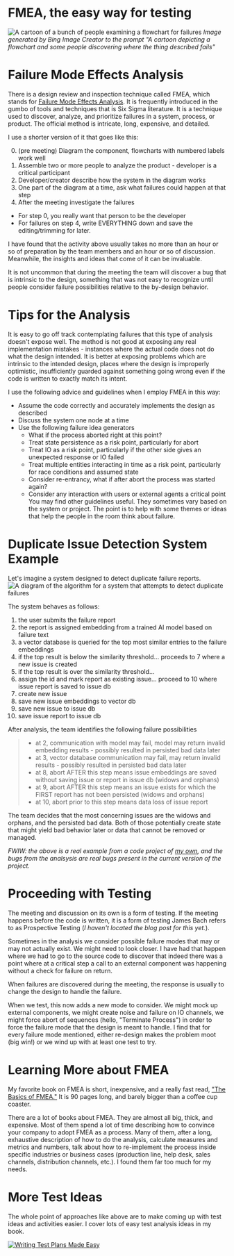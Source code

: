 FMEA, the easy way for testing
==============================
![A cartoon of a bunch of people examining a flowchart for failures](/assets/fmea_ai_image.jpeg)
_Image generated by Bing Image Creator to the prompt "A cartoon depicting a flowchart and some people discovering where the thing described fails"_

Failure Mode Effects Analysis
==============================
There is a design review and inspection technique called FMEA, which stands
for <a href="https://en.wikipedia.org/wiki/Failure_mode_and_effects_analysis">Failure Mode Effects Analysis</a>. 
It is frequently introduced in the gumbo of tools and techniques that is Six Sigma
literature. It is a technique used to discover, analyze, and prioritize failures in
a system, process, or product. The official method is intricate, long, expensive, and detailed.

I use a shorter version of it that goes like this:

0. (pre meeting) Diagram the component, flowcharts with numbered labels work well
1. Assemble two or more people to analyze the product - developer is a critical participant
2. Developer/creator describe how the system in the diagram works
3. One part of the diagram at a time, ask what failures could happen at that step
4. After the meeting investigate the failures

- For step 0, you really want that person to be the developer
- For failures on step 4, write EVERYTHING down and save the editing/trimming for later.

I have found that the activity above usually takes no more than an hour or so of preparation by
the team members and an hour or so of discussion. Meanwhile, the insights and ideas
that come of it can be invaluable.

It is not uncommon that during the meeting the team will discover a bug that is intrinsic to the design,
something that was not easy to recognize until people consider failure possibilities
relative to the by-design behavior.

Tips for the Analysis
==============================
It is easy to go off track contemplating failures that this type of analysis
doesn't expose well. The method is not good at exposing any
real implementation mistakes - instances where the actual code does not
do what the design intended. It is better at exposing problems which are
intrinsic to the intended design, places where the design is improperly
optimistic, insufficiently guarded against something going wrong even
if the code is written to exactly match its intent.

I use the following advice and guidelines when I employ FMEA in this
way:
- Assume the code correctly and accurately implements the design as described
- Discuss the system one node at a time
- Use the following failure idea generators
  - What if the process aborted right at this point?
  - Treat state persistence as a risk point, particularly for abort
  - Treat IO as a risk point, particularly if the other side gives an unexpected response or IO failed
  - Treat multiple entities interacting in time as a risk point, particularly for race conditions and assumed state
  - Consider re-entrancy, what if after abort the process was started again?
  - Consider any interaction with users or external agents a critical point
You may find other guidelines useful. They sometimes vary based on the system
or project. The point is to help with some themes or ideas that help
the people in the room think about failure.

Duplicate Issue Detection System Example
==============================
Let's imagine a system designed to detect duplicate failure reports.
![A diagram of the algorithm for a system that attempts to detect duplicate failures](/assets/dupiq_fmea.png)

The system behaves as follows:
1. the user submits the failure report
2. the report is assigned embedding from a trained AI model based on failure text
3. a vector database is queried for the top most similar entries to the failure embeddings
4. if the top result is below the similarity threshold... proceeds to 7 where a new issue is created
5. if the top result is over the similarity threshold...
6. assign the id and mark report as existing issue... proceed to 10 where issue report is saved to issue db
7. create new issue
8. save new issue embeddings to vector db
9. save new issue to issue db
10. save issue report to issue db

After analysis, the team identifies the following failure possibilities
>- at 2, communication with model may fail, model may return invalid embedding results - possibly resulted in persisted bad data later
>- at 3, vector database communication may fail, may return invalid results - possibly resulted in persisted bad data later
>- at 8, abort AFTER this step means issue embeddings are saved without saving issue or report in issue db (widows and orphans)
>- at 9, abort AFTER this step means an issue exists for which the FIRST report has not been persisted (widows and orphans)
>- at 10, abort prior to this step means data loss of issue report

The team decides that the most concerning issues are the widows and orphans, and
the persisted bad data. Both of those potentially create state that might yield
bad behavior later or data that cannot be removed or managed.

_FWIW: the above is a real example from a code project of <a href="https://github.com/WayneMRoseberry/DupIQ">my own</a>, and the bugs 
from the analsysis are real bugs present in the current version of the project._

Proceeding with Testing
==============================
The meeting and discussion on its own is a form of testing. If the meeting
happens before the code is written, it is a form of testing James Bach
refers to as Prospective Testing (_I haven't located the blog post for this yet._).

Sometimes in the analysis we consider possible failure modes that may or
may not actually exist. We might need to look closer. I have had that happen
where we had to go to the source code to discover that indeed there
was a point where at a critical step a call to an external component
was happening without a check for failure on return.

When failures are discovered during the meeting, the response is usually
to change the design to handle the failure.

When we test, this now adds a new mode to consider. We might mock up
external components, we might create noise and failure on IO channels,
we might force abort of sequences (hello, "Terminate Process") in order
to force the failure mode that the design is meant to handle. I find that
for every failure mode mentioned, either re-design makes the problem moot
(big win!) or we wind up with at least one test to try.

Learning More about FMEA
===================
My favorite book on FMEA is short, inexpensive, and a really fast read, 
<a href="https://www.amazon.com/Basics-FMEA-Raymond-J-Mikulak/dp/1563273772">"The Basics of FMEA."</a>
It is 90 pages long, and barely bigger than a coffee cup coaster.

There are a lot of books about FMEA. They are almost all big, thick, and
expensive. Most of them spend a lot of time describing how to convince
your company to adopt FMEA as a process. Many of them, after a long, exhaustive
description of how to do the analysis, calculate measures and metrics
and numbers, talk about how to re-implement the process inside specific
industries or business cases (production line, help desk, sales channels,
distribution channels, etc.). I found them far too much for my needs.

More Test Ideas
===================
The whole point of approaches like above are to make coming up with test
ideas and activities easier. I cover lots of easy test analysis ideas
in my book.

<a href="https://www.amazon.com/Writing-Test-Plans-Made-Easy/dp/1478333693">![Writing Test Plans Made Easy](/assets/writingtestplanscover.jpg)</a> 
